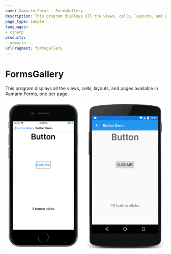 ```yaml
---
name: Xamarin.Forms - FormsGallery
description: This program displays all the views, cells, layouts, and pages available in Xamarin.Forms.
page_type: sample
languages:
- csharp
products:
- xamarin
urlFragment: formsgallery
---
```

# FormsGallery

This program displays all the views, cells, layouts, and pages available in Xamarin.Forms, one per page.

![FormsGallery application screenshot](Screenshots/Button.png "FormsGallery application screenshot")
